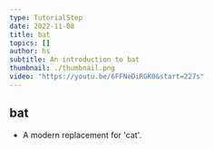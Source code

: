 ```yaml
---
type: TutorialStep
date: 2022-11-08
title: bat
topics: []
author: hs
subtitle: An introduction to bat
thumbnail: ./thumbnail.png
video: "https://youtu.be/6FFNeDiRGK0&start=227s"
---
```


## bat

- A modern replacement for 'cat'.
